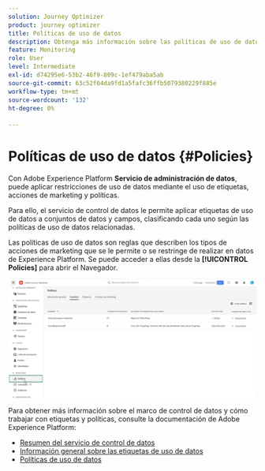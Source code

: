 ```yaml
---
solution: Journey Optimizer
product: journey optimizer
title: Políticas de uso de datos
description: Obtenga más información sobre las políticas de uso de datos y el servicio de control de datos.
feature: Monitoring
role: User
level: Intermediate
exl-id: d74295e6-53b2-46f9-809c-1ef479aba5ab
source-git-commit: 63c52f04da9fd1a5fafc36ffb5079380229f885e
workflow-type: tm+mt
source-wordcount: '132'
ht-degree: 0%

---
```


# Políticas de uso de datos {#Policies}


Con Adobe Experience Platform **Servicio de administración de datos**, puede aplicar restricciones de uso de datos mediante el uso de etiquetas, acciones de marketing y políticas.

Para ello, el servicio de control de datos le permite aplicar etiquetas de uso de datos a conjuntos de datos y campos, clasificando cada uno según las políticas de uso de datos relacionadas.

Las políticas de uso de datos son reglas que describen los tipos de acciones de marketing que se le permite o se restringe de realizar en datos de Experience Platform. Se puede acceder a ellas desde la **[!UICONTROL Policies]** para abrir el Navegador.

![](assets/policies.png)

Para obtener más información sobre el marco de control de datos y cómo trabajar con etiquetas y políticas, consulte la documentación de Adobe Experience Platform:

* [Resumen del servicio de control de datos](https://experienceleague.adobe.com/docs/experience-platform/data-governance/home.html)
* [Información general sobre las etiquetas de uso de datos](https://experienceleague.adobe.com/docs/experience-platform/data-governance/labels/overview.html?lang=en)
* [Políticas de uso de datos](https://experienceleague.adobe.com/docs/experience-platform/data-governance/policies/overview.html)
